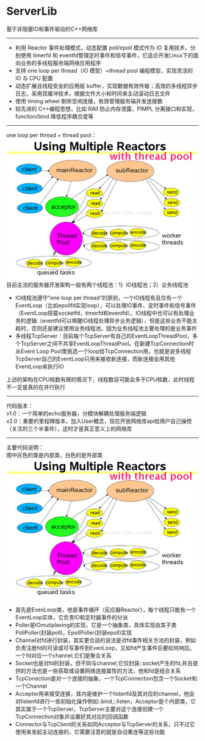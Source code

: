 # ServerLib
基于非阻塞IO和事件驱动的C++网络库
****
* 利用 Reactor 事件处理模式，动态配置 poll/epoll 模式作为 IO 复用技术，分别使用 timerfd 和 eventfd管理定时事件和信号事件，它适合开发Linux下的面向业务的多线程服务端网络应用程序  
* 支持 one loop per thread（IO 模型）+thread pool 编程模型，实现灵活的 IO 与 CPU 配置  
* 动态扩展且线程安全的应用层 buffer，实现数据有效传输；高效的多线程异步日志，采用双缓冲技术，根据文件大小和时间来主动滚动日志文件  
* 使用 timing wheel 剔除空闲连接，有效管理服务端并发连接数  
* 较先进的 C++编程思想，比如 RAII 防止内存泄露，PIMPL 分离接口和实现，function/bind 降低程序耦合度等  
****
one loop per thread + thread pool：  
![image](https://github.com/CYouth/ServerLib/blob/master/image/reactor.png)  
目前主流的服务器开发架构一般有两个线程池：1）IO线程池；2）业务线程池  
* IO线程池遵守“one loop per thread”的原则，一个IO线程有且仅有一个EventLoop（比如epollfd实现loop），可以处理IO事件、定时事件和信号事件（EventLoop搭载socketfd，timerfd和eventfd）。IO线程中也可以有处理业务的逻辑（eventfd可以唤醒IO线程处理异步业务逻辑），但是这些业务不能太耗时，否则还是建议使用业务线程池，因为业务线程池主要处理的是业务事件  
* 多线程TcpServer：目前每个TcpServer有自己的EventLoopThreadPool，多个TcpServer之间不共享EventLoopThreadPool。在新建TcpConnection时从Event Loop Pool里挑选一个loop给TcpConnection用，也就是说多线程TcpServer自己的EventLoop只用来接收新连接，而新连接会用其他EventLoop来执行IO  
  
上述的架构在CPU核数有限的情况下，线程数目可能会多于CPU核数，此时线程不一定是真的在并行执行  
****
代码版本：  
v1.0：一个简单的echo服务器，分模块解耦处理服务端逻辑  
v2.0：重要的里程碑版本，加入User概念，现在开放网络库api给用户自己操控（关注的三个半事件），这时才是真正意义上的网络库  
****
主要代码说明：  
图中灰色的类是内部类，白色的是外部类  
![image](https://github.com/CYouth/ServerLib/blob/master/image/reactor.png)  
* 首先是EvenLoop类，他是事件循环（反应器Reactor），每个线程只能有一个EventLoop实体，它负责IO和定时器事件的分派  
* Poller是IOmutiplexing的实现，它是一个抽象类，具体实现由其子类PollPoller(封装poll)，EpollPoller(封装epoll)实现  
* Channel对fd进行封装，其实更合适的说法是对fd事件相关方法的封装，例如负责注册fd的可读或可写事件到EvenLoop，又如fd产生事件后要如何响应。一个fd对应一个channel,它们是聚合关系  
* Socket也是对fd的封装，但不同与channel,它仅封装::socket产生的fd,并且提供的方法也是一些获取或设置网络连接属性的方法，他和fd是组合关系  
* TcpConection是对一个连接的抽象，一个TcpConnection包含一个Socket和一个Channel  
* Acceptor用来接受连接，其内是维护一个listenfd及其对应的channel，他会对listenfd进行一些初始化操作例如::bind,::listen，Acceptor是个内部类，它其实属于一个TcpServer，TcpServer主要对这个连接创建一个TcpConnection对象并设置好其对应的回调函数  
* Connector与TcpClient的关系如同Acceptor与TcpServer的关系，只不过它使用来发起主动连接的，它需要注意的就是自动重连等这些功能  



